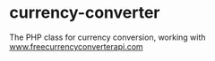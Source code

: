 currency-converter
==================

The PHP class for currency conversion, working with www.freecurrencyconverterapi.com
